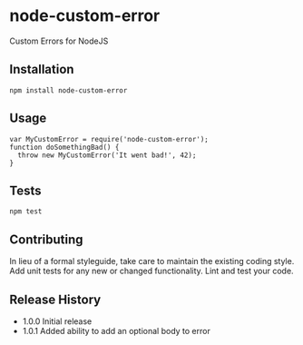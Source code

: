# node-custom-error
Custom Errors for NodeJS

## Installation
````
npm install node-custom-error
````
## Usage
````
var MyCustomError = require('node-custom-error');
function doSomethingBad() {
  throw new MyCustomError('It went bad!', 42);
}
````
## Tests
````
npm test
````
## Contributing

In lieu of a formal styleguide, take care to maintain the existing coding style.
Add unit tests for any new or changed functionality. Lint and test your code.

## Release History

* 1.0.0 Initial release
* 1.0.1 Added ability to add an optional body to error